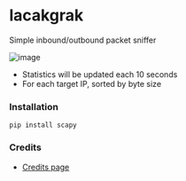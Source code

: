 # lacakgrak
Simple inbound/outbound packet sniffer

![image](https://github.com/user-attachments/assets/1c8614bf-b622-48a7-a851-f18dca5e7d5c)

* Statistics will be updated each 10 seconds
* For each target IP, sorted by byte size

### Installation
```
pip install scapy
```

### Credits
* [Credits page](https://chatgpt.com/share/6011896c-cc29-4d53-8e83-360bc17835eb)
